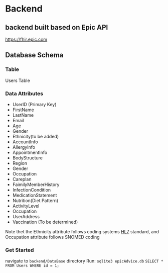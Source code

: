 # Backend

## backend built based on Epic API
https://fhir.epic.com

## Database Schema

### Table
Users Table

### Data Attributes
 - UserID (Primary Key)
 - FirstName
 - LastName
 - Email
 - Age
 - Gender
 - Ethnicity(to be added)
 - AccountInfo
 - AllergyInfo
 - AppointmentInfo
 - BodyStructure     
 - Region
 - Gender
 - Occupation
 - Careplan
 - FaimilyMemberHistory
 - InfectionCondition
 - MedicationStatement
 - Nutrition(Diet Pattern)
 - ActivityLevel 
 - Occupation                  
 - UserAddress
 - Vaccination (To be determined)                                
                                                          
                       
       

 Note thet the Ethnicity attribute follows coding systems [HL7](https://terminology.hl7.org/CodeSystem-v3-Ethnicity.html) standard, and Occupation attribute follows SNOMED coding

 ### Get Started 
 navigate to `backend/DataBase` directory
 Run: 
 `sqlite3 epicAdvice.db`
 `SELECT * FROM Users WHERE id = 1;`
